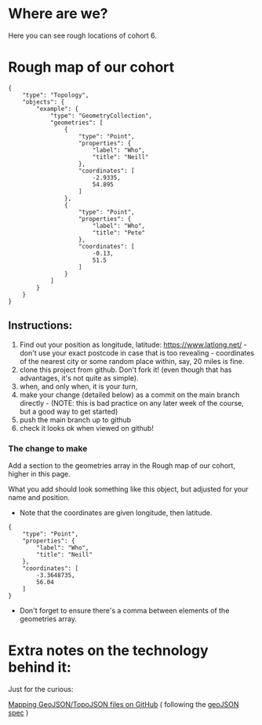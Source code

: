# Where are we?

Here you can see rough locations of cohort 6.

# Rough map of our cohort

```topojson
{
    "type": "Topology",
    "objects": {
        "example": {
            "type": "GeometryCollection",
            "geometries": [
                {
                    "type": "Point",
                    "properties": {
                        "label": "Who",
                        "title": "Neill"
                    },
                    "coordinates": [
                        -2.9335,
                        54.895
                    ]
                },
                {
                    "type": "Point",
                    "properties": {
                        "label": "Who",
                        "title": "Pete"
                    },
                    "coordinates": [
                        -0.13,
                        51.5
                    ]
                }
            ]
        }
    }
}
```

## Instructions:

1. Find out your position as longitude, latitude: https://www.latlong.net/ - don't use your exact postcode in case that is too revealing - coordinates of the nearest city or some random place within, say, 20 miles is fine.
1. clone this project from github.  Don't fork it!  (even though that has advantages, it's not quite as simple).
1. when, and only when, it is your *turn*,
1. make your change (detailed below) as a commit on the main branch directly - (NOTE: this is bad practice on any later week of the course, but a good way to get started)
1. push the main branch up to github
1. check it looks ok when viewed on github!

### The change to make

Add a section to the geometries array in the Rough map of our cohort, higher in this page.

What you add should look something like this object, but adjusted for your name and position.

-   Note that the coordinates are given longitude, then latitude.

```
{
    "type": "Point",
    "properties": {
        "label": "Who",
        "title": "Neill"
    },
    "coordinates": [
        -3.3648735,
        56.04
    ]
}
```

-   Don't forget to ensure there's a comma between elements of the geometries array.

# Extra notes on the technology behind it:

Just for the curious:

[Mapping GeoJSON/TopoJSON files on GitHub](https://docs.github.com/en/repositories/working-with-files/using-files/working-with-non-code-files#mapping-geojsontopojson-files-on-github)
( following the [geoJSON spec](https://www.rfc-editor.org/rfc/rfc7946) )
